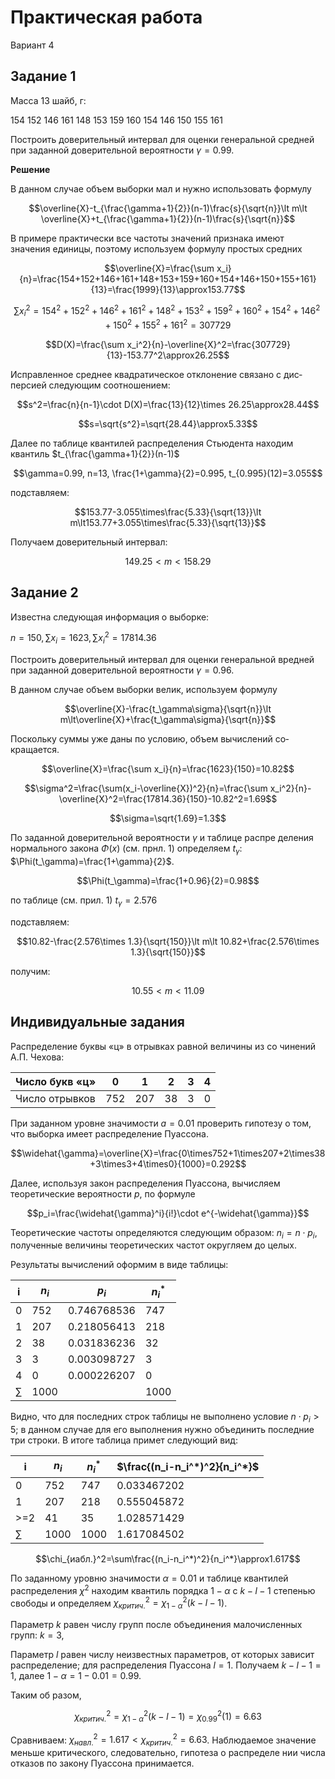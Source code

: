 # Практическая работа

Вариант 4

## Задание 1

Масса 13 шайб, г:

154 152 146 161 148 153 159 160 154 146 150 155 161

Построить доверительный интервал для оценки генеральной средней при заданной доверительной вероятности $\gamma=0.99$.

**Решение**

В данном случае объем выборки мал и нужно исполь­зовать формулу

$$\overline{X}-t_{\frac{\gamma+1}{2}}(n-1)\frac{s}{\sqrt{n}}\lt m\lt \overline{X}+t_{\frac{\gamma+1}{2}}(n-1)\frac{s}{\sqrt{n}}$$

В примере практически все частоты значений признака имеют значения единицы, поэтому используем формулу простых средних

$$\overline{X}=\frac{\sum x_i}{n}=\frac{154+152+146+161+148+153+159+160+154+146+150+155+161}{13}=\frac{1999}{13}\approx153.77$$

$$\sum x_i^2=154^2+152^2+146^2+161^2+148^2+153^2+159^2+160^2+154^2+146^2+150^2+155^2+161^2=307729$$

$$D(X)=\frac{\sum x_i^2}{n}-\overline{X}^2=\frac{307729}{13}-153.77^2\approx26.25$$

Исправленное среднее квадратическое отклонение связано с дис­ персией следующим соотношением: 

$$s^2=\frac{n}{n-1}\cdot D(X)=\frac{13}{12}\times 26.25\approx28.44$$

$$s=\sqrt{s^2}=\sqrt{28.44}\approx5.33$$

Далее по таблице квантилей распределения Стьюдента находим квантиль $t_{\frac{\gamma+1}{2}}(n-1)$

$$\gamma=0.99, n=13, \frac{1+\gamma}{2}=0.995, t_{0.995}(12)=3.055$$

подставляем:

$$153.77-3.055\times\frac{5.33}{\sqrt{13}}\lt m\lt153.77+3.055\times\frac{5.33}{\sqrt{13}}$$

Получаем доверительный интервал:

$$149.25\lt m\lt 158.29$$


## Задание 2

Известна следующая информация о выборке:

$n=150, \sum x_i=1623, \sum x_i^2=17814.36$

Построить доверительный интервал для оценки генеральной вредней при заданной доверительной вероятности $\gamma=0.96$.

В данном случае объем выборки велик, используем формулу

$$\overline{X}-\frac{t_\gamma\sigma}{\sqrt{n}}\lt m\lt\overline{X}+\frac{t_\gamma\sigma}{\sqrt{n}}$$

Поскольку суммы уже даны по условию, объем вычислений со­кращается.

$$\overline{X}=\frac{\sum x_i}{n}=\frac{1623}{150}=10.82$$

$$\sigma^2=\frac{\sum(x_i-\overline{X})^2}{n}=\frac{\sum x_i^2}{n}-\overline{X}^2=\frac{17814.36}{150}-10.82^2=1.69$$

$$\sigma=\sqrt{1.69}=1.3$$

По заданной доверительной вероятности $\gamma$ и таблице распре­ деления нормального закона $\Phi(x)$ (см. прнл. 1) определяем $t_\gamma$: $\Phi(t_\gamma)=\frac{1+\gamma}{2}$.

$$\Phi(t_\gamma)=\frac{1+0.96}{2}=0.98$$

по таблице (см. прил. 1) $t_\gamma=2.576$

под­ставляем:

$$10.82-\frac{2.576\times 1.3}{\sqrt{150}}\lt m\lt 10.82+\frac{2.576\times 1.3}{\sqrt{150}}$$

получим:

$$10.55\lt m\lt 11.09$$

## Индивидуальные задания

Распределение буквы «ц» в отрывках равной величины из со­ чинений А.П. Чехова:

Число букв «ц» | 0 | 1| 2 | 3 | 4
---|---|---|---|---|---
Число отрывков | 752 | 207 | 38 | 3 | 0

При заданном уровне значимости $a = 0.01$ проверить гипотезу о том, что выборка имеет распределение Пуассона.

$$\widehat{\gamma}=\overline{X}=\frac{0\times752+1\times207+2\times38+3\times3+4\times0}{1000}=0.292$$

Далее, используя закон рас­пределения Пуассона, вычисляем теоретические вероятности $р$, по формуле

$$p_i=\frac{\widehat{\gamma}^i}{i!}\cdot e^{-\widehat{\gamma}}$$

Теоретические частоты определяются следующим образом: $n_i=n\cdot p_i$, полученные величины теоретических частот округляем до целых.

Результаты вычислений оформим в виде таблицы:

| i | $n_i$ | $p_i$       | $n_i^*$ |
|---|-------|-------------|---------|
| 0 | 752   | 0.746768536 | 747     |
| 1 | 207   | 0.218056413 | 218     |
| 2 | 38    | 0.031836236 | 32      |
| 3 | 3     | 0.003098727 | 3       |
| 4 | 0     | 0.000226207 | 0       |
|$\sum$|1000|             | 1000    |

Видно, что для последних строк таблицы не выполнено условие $n\cdot p_i \gt5$; в данном случае для его выполнения нужно объединить по­следние три строки. В итоге таблица примет следующий вид:

| i | $n_i$ | $n_i^*$ | $\frac{(n_i-n_i^*)^2}{n_i^*}$ |
|---|---|---|---|
| 0 | 752 | 747 | 0.033467202 |
| 1 | 207 | 218 | 0.555045872 |
| >=2 | 41 | 35 | 1.028571429 |
| $\sum$ | 1000 | 1000 | 1.617084502 |

$$\chi_{иабл.}^2=\sum\frac{(n_i-n_i^*)^2}{n_i^*}\approx1.617$$

По заданному уровню значимости $\alpha=0.01$ и таблице квантилей распределения $\chi^2$ находим квантиль порядка $1-\alpha$ с $k-l-1$ степенью свободы и определяем $\chi_{критич.}^2=\chi_{1-\alpha}^2(k-l-1)$.

Параметр $k$ равен числу групп после объединения малочисленных групп: $k=3$, 

Параметр $l$ равен числу неизвестных параметров, от которых зависит распределение; для распределения Пуассона $l = 1$. По­лучаем $k-l-1=1$, далее $1 - \alpha = 1 - 0.01 = 0.99$.

Таким об­ разом,

$$\chi_{критич.}^2=\chi_{1-\alpha}^2(k-l-1)=\chi_{0.99}^2(1)=6.63$$

Сравниваем: $\chi_{навл.}^2=1.617\lt \chi_{критич.}^2=6.63$. Наблюдаемое значение меньше критического, следовательно, гипотеза о распределе­ нии числа отказов по закону Пуассона принимается.
